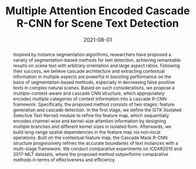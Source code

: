 ---
title: 'Multiple Attention Encoded Cascade R-CNN for Scene Text Detection'

# Authors
authors:
  - Yirui Wu
  - Wenxiang Liu
  - Shaohua Wan

# Author notes (optional)
author_notes:
  # - 'Equal contribution'
  # - 'Equal contribution'

date: '2021-08-01'
doi: '10.1016/j.jvcir.2021.103261'

# Schedule page publish date (NOT publication's date).
publishDate: '2021-08-01'

# Publication type.
publication_types: ['article-journal']

# Publication name and optional abbreviated publication name.
publication: Journal of Visual Communication and Image Representation
publication_short: JVCIR'21(SCI, CCF-C)

# Volume and issue
volume: 80
pages: '103261'

# Abstract
abstract: 'Inspired by instance segmentation algorithms, researchers have proposed a variety of segmentation-based methods for text detection, achieving remarkable results on scene text with arbitrary orientation and large aspect ratios. Following their success, we believe cascade architecture and extracting contextual information in multiple aspects are powerful in boosting performance on the basis of segmentation-based methods, especially in decreasing false positive texts in complex natural scenes. Based on such considerations, we propose a multiple-context-aware and cascade CNN structure, which appropriately encodes multiple categories of context information into a cascade R-CNN framework. Specifically, the proposed method consists of two stages: feature generation and cascade detection. In the first stage, we define the ISTK (Isolated Selective Text Kernel) module to refine the feature map, which sequentially encodes channel-wise and kernel-size attention information by designing multiple branches and different kernel sizes in isolated form. Afterwards, we build long-range spatial dependencies in the feature map via non-local operations. Built on the contextual feature map, the Cascade Mask R-CNN structure progressively refines the accurate boundaries of text instances with a multi-stage framework. We conduct comparative experiments on ICDAR2015 and 2017-MLT datasets, where the proposed method outperforms comparative methods in terms of effectiveness and efficiency.'


tags: []

# Display this page in the Featured widget?
featured: true


url_pdf: ''

---